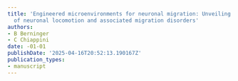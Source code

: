```yaml
---
title: 'Engineered microenvironments for neuronal migration: Unveiling the fundamentals
  of neuronal locomotion and associated migration disorders'
authors:
- B Berninger
- C Chiappini
date: -01-01
publishDate: '2025-04-16T20:52:13.190167Z'
publication_types:
- manuscript
---
```

